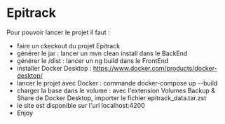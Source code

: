 # Epitrack
Pour pouvoir lancer le projet il faut :
- faire un ckeckout du projet Epitrack
- générer le jar : lancer un mvn clean install dans le BackEnd
- générer le /dist : lancer un ng build dans le FrontEnd
- installer Docker Desktop : https://www.docker.com/products/docker-desktop/
- lancer le projet avec Docker : commande docker-compose up --build
- charger la base dans le volume : avec l'extension Volumes Backup & Share de Docker Desktop, importer le fichier epitrack_data.tar.zst
- le site est disponible sur l'url localhost:4200
- Enjoy
